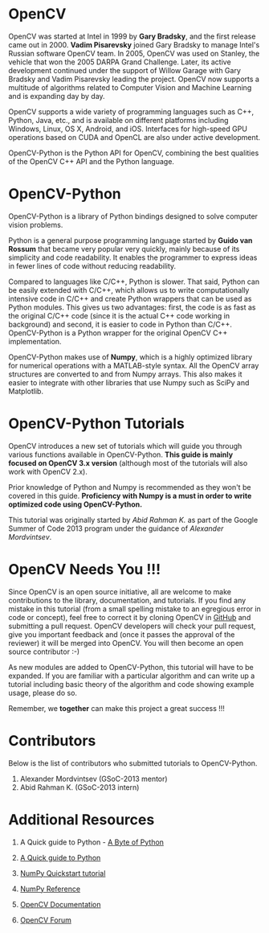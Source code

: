 
# OpenCV

OpenCV was started at Intel in 1999 by **Gary Bradsky**, and the first release came out in 2000. **Vadim Pisarevsky** joined Gary Bradsky to manage Intel's Russian software OpenCV team. In 2005, OpenCV was used on Stanley, the vehicle that won the 2005 DARPA Grand Challenge. Later, its active development continued under the support of Willow Garage with Gary Bradsky and Vadim Pisarevsky leading the project. OpenCV now supports a multitude of algorithms related to Computer Vision and Machine Learning and is expanding day by day.

OpenCV supports a wide variety of programming languages such as C++, Python, Java, etc., and is available on different platforms including Windows, Linux, OS X, Android, and iOS. Interfaces for high-speed GPU operations based on CUDA and OpenCL are also under active development.

OpenCV-Python is the Python API for OpenCV, combining the best qualities of the OpenCV C++ API and the Python language.

# OpenCV-Python

OpenCV-Python is a library of Python bindings designed to solve computer vision problems.

Python is a general purpose programming language started by **Guido van Rossum** that became very popular very quickly, mainly because of its simplicity and code readability. It enables the programmer to express ideas in fewer lines of code without reducing readability.

Compared to languages like C/C++, Python is slower. That said, Python can be easily extended with C/C++, which allows us to write computationally intensive code in C/C++ and create Python wrappers that can be used as Python modules. This gives us two advantages: first, the code is as fast as the original C/C++ code (since it is the actual C++ code working in background) and second, it is easier to code in Python than C/C++. OpenCV-Python is a Python wrapper for the original OpenCV C++ implementation.

OpenCV-Python makes use of **Numpy**, which is a highly optimized library for numerical operations with a MATLAB-style syntax. All the OpenCV array structures are converted to and from Numpy arrays. This also makes it easier to integrate with other libraries that use Numpy such as SciPy and Matplotlib.

# OpenCV-Python Tutorials

OpenCV introduces a new set of tutorials which will guide you through various functions available in OpenCV-Python. **This guide is mainly focused on OpenCV 3.x version** (although most of the tutorials will also work with OpenCV 2.x).

Prior knowledge of Python and Numpy is recommended as they won't be covered in this guide. **Proficiency with Numpy is a must in order to write optimized code using OpenCV-Python.**

This tutorial was originally started by *Abid Rahman K.* as part of the Google Summer of Code 2013 program under the guidance of *Alexander Mordvintsev*.

# OpenCV Needs You !!!

Since OpenCV is an open source initiative, all are welcome to make contributions to the library, documentation, and tutorials. If you find any mistake in this tutorial (from a small spelling mistake to an egregious error in code or concept), feel free to correct it by cloning OpenCV in [GitHub](https://github.com/opencv/opencv "https://github.com/opencv/opencv") and submitting a pull request. OpenCV developers will check your pull request, give you important feedback and (once it passes the approval of the reviewer) it will be merged into OpenCV. You will then become an open source contributor :-)

As new modules are added to OpenCV-Python, this tutorial will have to be expanded. If you are familiar with a particular algorithm and can write up a tutorial including basic theory of the algorithm and code showing example usage, please do so.

Remember, we **together** can make this project a great success !!!

# Contributors

Below is the list of contributors who submitted tutorials to OpenCV-Python.

1. Alexander Mordvintsev (GSoC-2013 mentor)
2. Abid Rahman K. (GSoC-2013 intern)

# Additional Resources

1. A Quick guide to Python - [A Byte of Python](https://python.swaroopch.com/ "https://python.swaroopch.com/")

1. [A Quick guide to Python](https://www.freecodecamp.org/news/the-python-guide-for-beginners/ "https://www.freecodecamp.org/news/the-python-guide-for-beginners/")
2. [NumPy Quickstart tutorial](https://numpy.org/doc/stable/user/quickstart.html "https://numpy.org/doc/stable/user/quickstart.html")
3. [NumPy Reference](https://numpy.org/doc/stable/reference/index.html "https://numpy.org/doc/stable/reference/index.html")
4. [OpenCV Documentation](https://docs.opencv.org/ "https://docs.opencv.org/")
5. [OpenCV Forum](https://forum.opencv.org/ "https://forum.opencv.org/")

